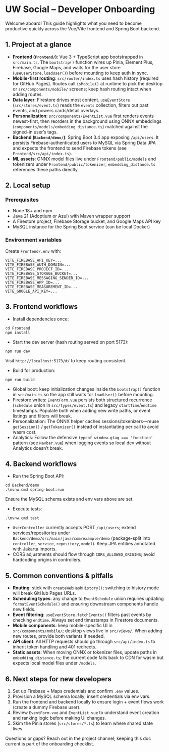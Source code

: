 # UW Social – Developer Onboarding

Welcome aboard! This guide highlights what you need to become productive quickly across the Vue/Vite frontend and Spring Boot backend.

## 1. Project at a glance
- **Frontend (`Frontend/`)**: Vue 3 + TypeScript app bootstrapped in `src/main.ts`. The `bootstrap()` function wires up Pinia, Element Plus, Firebase, Google Maps, and waits for the user store (`useUserStore.loadUser()`) before mounting to keep auth in sync.
- **Mobile-first routing**: `src/router/index.ts` uses hash history (required for GitHub Pages). Routes call `isMobile()` at runtime to pick the desktop or `src/components/mobile/` screens; keep hash routing intact when adding routes.
- **Data layer**: Firestore drives most content. `useEventStore` (`src/stores/event.ts`) reads the `events` collection, filters out past events, and powers cards/detail overlays.
- **Personalization**: `src/components/EventList.vue` first renders events newest-first, then reorders in the background using ONNX embeddings (`components/models/embedding_distance.ts`) matched against the signed-in user’s tags.
- **Backend (`Backend/demo/`)**: Spring Boot 3.4 app exposing `/api/users`. It persists Firebase-authenticated users to MySQL via Spring Data JPA and expects the frontend to send Firebase tokens (see `Frontend/src/api/index.ts`).
- **ML assets**: ONNX model files live under `Frontend/public/models` and tokenizers under `Frontend/public/tokenizer`; `embedding_distance.ts` references these paths directly.

## 2. Local setup
### Prerequisites
- Node 18+ and npm
- Java 21 (Adoptium or Azul) with Maven wrapper support
- A Firestore project, Firebase Storage bucket, and Google Maps API key
- MySQL instance for the Spring Boot service (can be local Docker)

### Environment variables
Create `Frontend/.env` with:
```
VITE_FIREBASE_API_KEY=...
VITE_FIREBASE_AUTH_DOMAIN=...
VITE_FIREBASE_PROJECT_ID=...
VITE_FIREBASE_STORAGE_BUCKET=...
VITE_FIREBASE_MESSAGING_SENDER_ID=...
VITE_FIREBASE_APP_ID=...
VITE_FIREBASE_MEASUREMENT_ID=...
VITE_GOOGLE_API_KEY=...
```

## 3. Frontend workflows
- Install dependencies once:
```pwsh
cd Frontend
npm install
```
- Start the dev server (hash routing served on port 5173):
```pwsh
npm run dev
```
  Visit `http://localhost:5173/#/` to keep routing consistent.
- Build for production:
```pwsh
npm run build
```
- Global boot: keep initialization changes inside the `bootstrap()` function in `src/main.ts` so the app still waits for `loadUser()` before mounting.
- Firestore writes: `EventForm.vue` persists both structured recurrence (`schedule` union in `src/types/event.ts`) and legacy `startTime`/`endtime` timestamps. Populate both when adding new write paths, or event listings and filters will break.
- Personalization: The ONNX helper caches sessions/tokenizers—reuse `getSession()` / `getTokenizer()` instead of instantiating per call to avoid wasm cost.
- Analytics: Follow the defensive `typeof window.gtag === 'function'` pattern (see `Navbar.vue`) when logging events so local dev without Analytics doesn’t break.

## 4. Backend workflows
- Run the Spring Boot API:
```pwsh
cd Backend/demo
.\mvnw.cmd spring-boot:run
```
  Ensure the MySQL schema exists and env vars above are set.
- Execute tests:
```pwsh
.\mvnw.cmd test
```
- `UserController` currently accepts POST `/api/users`; extend services/repositories under `Backend/demo/src/main/java/com/example/demo` (package-split into `controller`, `service`, `repository`, `model`). Keep JPA entities annotated with Jakarta imports.
- CORS adjustments should flow through `CORS_ALLOWED_ORIGINS`; avoid hardcoding origins in controllers.

## 5. Common conventions & pitfalls
- **Routing**: stick with `createWebHashHistory()`; switching to history mode will break GitHub Pages URLs.
- **Scheduling types**: any change to `EventSchedule` union requires updating `formatEventSchedule()` and ensuring downstream components handle new fields.
- **Event filtering**: `useEventStore.fetchEvents()` filters past events by checking `endtime`. Always set end timestamps in Firestore documents.
- **Mobile components**: keep mobile-specific UI in `src/components/mobile/`; desktop views live in `src/views/`. When adding new routes, provide both variants if needed.
- **API client**: All HTTP requests should go through `src/api/index.ts` to inherit token handling and 401 redirects.
- **Static assets**: When moving ONNX or tokenizer files, update paths in `embedding_distance.ts`; the current code falls back to CDN for wasm but expects local model files under `/models`.

## 6. Next steps for new developers
1. Set up Firebase + Maps credentials and confirm `.env` values.
2. Provision a MySQL schema locally; insert credentials via env vars.
3. Run the frontend and backend locally to ensure login + event flows work (create a dummy Firebase user).
4. Review `EventForm.vue` and `EventList.vue` to understand event creation and ranking logic before making UI changes.
5. Skim the Pinia stores (`src/stores/*.ts`) to learn where shared state lives.

Questions or gaps? Reach out in the project channel; keeping this doc current is part of the onboarding checklist.
